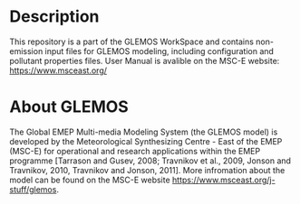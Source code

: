 # Description

This repository is a part of the GLEMOS WorkSpace and contains non-emission input files for GLEMOS modeling, including configuration and pollutant properties files. User Manual is avalible on the MSC-E website: https://www.msceast.org/


# About GLEMOS

The Global EMEP Multi-media Modeling System (the GLEMOS model) is developed by the Meteorological Synthesizing Centre - East of the EMEP (MSC-E) for operational and research applications within the EMEP programme [Tarrason and Gusev, 2008; Travnikov et al., 2009, Jonson and Travnikov, 2010, Travnikov and Jonson, 2011]. More infromation about the model can be found on the MSC-E website https://www.msceast.org/j-stuff/glemos.
